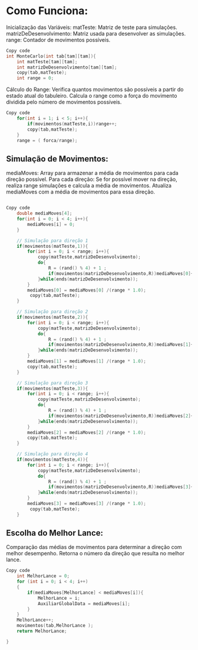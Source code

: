 # Como Funciona:
Inicialização das Variáveis:
matTeste: Matriz de teste para simulações.
matrizDeDesenvolvimento: Matriz usada para desenvolver as simulações.
range: Contador de movimentos possíveis.
```c
Copy code
int MonteCarlo(int tab[tam][tam]){
    int matTeste[tam][tam];
    int matrizDeDesenvolvimento[tam][tam];
    copy(tab,matTeste);
    int range = 0;
```
Cálculo do Range:
Verifica quantos movimentos são possíveis a partir do estado atual do tabuleiro.
Calcula o range como a força do movimento dividida pelo número de movimentos possíveis.
```c
Copy code
    for(int i = 1; i < 5; i++){
        if(movimentos(matTeste,i))range++;
        copy(tab,matTeste);
    }
    range = ( forca/range);
```
## Simulação de Movimentos:
mediaMoves: Array para armazenar a média de movimentos para cada direção possível.
Para cada direção:
Se for possível mover na direção, realiza range simulações e calcula a média de movimentos.
Atualiza mediaMoves com a média de movimentos para essa direção.

```c

Copy code
    double mediaMoves[4];
    for(int i = 0; i < 4; i++){
        mediaMoves[i] = 0;
    }

    // Simulação para direção 1
    if(movimentos(matTeste,1)){
        for(int i = 0; i < range; i++){
            copy(matTeste,matrizDeDesenvolvimento);
            do{
                R = (rand() % 4) + 1 ;
                if(movimentos(matrizDeDesenvolvimento,R))mediaMoves[0]++;
            }while(ends(matrizDeDesenvolvimento));
        }
        mediaMoves[0] = mediaMoves[0] /(range * 1.0);
         copy(tab,matTeste);
    }

    // Simulação para direção 2
    if(movimentos(matTeste,2)){
        for(int i = 0; i < range; i++){
            copy(matTeste,matrizDeDesenvolvimento);
            do{
                R = (rand() % 4) + 1 ;
                if(movimentos(matrizDeDesenvolvimento,R))mediaMoves[1]++;
            }while(ends(matrizDeDesenvolvimento));
        }
        mediaMoves[1] = mediaMoves[1] /(range * 1.0);
        copy(tab,matTeste);
    }

    // Simulação para direção 3
    if(movimentos(matTeste,3)){
        for(int i = 0; i < range; i++){
            copy(matTeste,matrizDeDesenvolvimento);
            do{
                R = (rand() % 4) + 1 ;
                if(movimentos(matrizDeDesenvolvimento,R))mediaMoves[2]++;
            }while(ends(matrizDeDesenvolvimento));
        }
        mediaMoves[2] = mediaMoves[2] /(range * 1.0);
        copy(tab,matTeste);
    }

    // Simulação para direção 4
    if(movimentos(matTeste,4)){
        for(int i = 0; i < range; i++){
            copy(matTeste,matrizDeDesenvolvimento);
            do{
                R = (rand() % 4) + 1 ;
                if(movimentos(matrizDeDesenvolvimento,R))mediaMoves[3]++;
            }while(ends(matrizDeDesenvolvimento));
        }
        mediaMoves[3] = mediaMoves[3] /(range * 1.0);
         copy(tab,matTeste);
    }
```
## Escolha do Melhor Lance:
Comparação das médias de movimentos para determinar a direção com melhor desempenho.
Retorna o número da direção que resulta no melhor lance.
```c
Copy code
    int MelhorLance = 0;
    for (int i = 0; i < 4; i++)
    {
        if(mediaMoves[MelhorLance] < mediaMoves[i]){
            MelhorLance = i;
            AuxiliarGlobalData = mediaMoves[i];
        }
    }
    MelhorLance++;
    movimentos(tab,MelhorLance );
    return MelhorLance;

}
```

